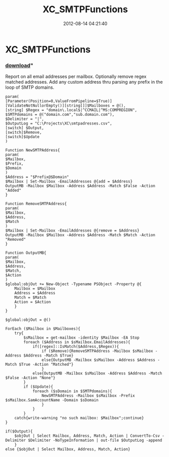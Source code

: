 ﻿---
pid:            3580
parent:         0
children:       
poster:         chriskenis
title:          XC_SMTPFunctions
date:           2012-08-14 04:21:40
format:         posh
---

# XC_SMTPFunctions

### [download](3580.ps1)"

Report on all email addresses per mailbox. Optionally remove regex matched addresses. Add any custom address thru parsing any prefix in the loop of SMTP domains.


```posh
param(
[Parameter(Position=0,ValueFromPipeline=$True)]
[ValidateNotNullorEmpty()][string[]]$Mailboxes = @(),
[string] $Regex = "domain\.local$|^CCMAIL|^MS:COMPREGION",
$SMTPdomains = @("domain.com","sub.domain.com"),
$Delimiter = "|",
$OutputLog = "C:\Projects\XC\smtpadresses.csv",
[switch] $Output,
[switch]$Remove,
[switch]$Update
)

Function NewSMTPAddress{
param(
$Mailbox,
$Prefix,
$Domain
)
$Address = "$Prefix@$Domain"
$Mailbox | Set-Mailbox -EmailAddresses @{add = $Address}
OutputMB -Mailbox $Mailbox -Address $Address -Match $False -Action "Added"
}

Function RemoveSMTPAddress{
param(
$Mailbox,
$Address,
$Match
)
$Mailbox | Set-Mailbox -EmailAddresses @{remove = $Address}
OutputMB -Mailbox $Mailbox -Address $Address -Match $Match -Action "Removed"
}

Function OutputMB{
param(
$Mailbox,
$Address,
$Match,
$Action
)
$global:objOut += New-Object -Typename PSObject -Property @{
	Mailbox = $Mailbox
	Address = $Address
	Match = $Match
	Action = $Action
	}
}

$global:objOut = @()

ForEach ($Mailbox in $Mailboxes){
	try{
		$sMailbox = get-mailbox -identity $Mailbox -EA Stop
		foreach ($Address in $sMailbox.EmailAddresses){
			if([regex]::IsMatch($Address,$Regex)){
				if ($Remove){RemoveSMTPAddress -Mailbox $sMailbox -Address $Address -Match $True}
				else{OutputMB -Mailbox $sMailbox -Address $Address -Match $True -Action "Matched"}
				}
			else{OutputMB -Mailbox $sMailbox -Address $Address -Match $False -Action "None"}
		}
		if ($Update){
			foreach ($sDomain in $SMTPdomains){
				NewSMTPAddress -Mailbox $sMailbox -Prefix $sMailbox.SamAccountName -Domain $sDomain
				}
			}
		}
	catch{write-warning "no such mailbox: $Mailbox";continue}
}

if($Output){
	$objOut | Select Mailbox, Address, Match, Action | ConvertTo-Csv -Delimiter $Delimiter -NoTypeInformation | out-file $OutputLog -append
	}
else {$objOut | Select Mailbox, Address, Match, Action}


 
```
